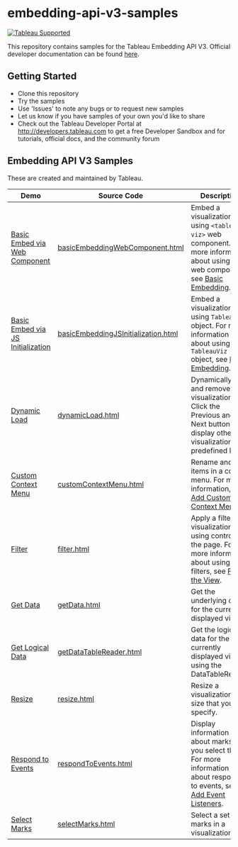 # embedding-api-v3-samples
[![Tableau Supported](https://img.shields.io/badge/Support%20Level-Tableau%20Supported-53bd92.svg)](https://www.tableau.com/support-levels-it-and-developer-tools)

This repository contains samples for the Tableau Embedding API V3.  Official developer documentation can be found [here](https://help.tableau.com/current/api/embedding_api/en-us/index.html).

Getting Started
---------------
* Clone this repository
* Try the samples
* Use 'Issues' to note any bugs or to request new samples
* Let us know if you have samples of your own you'd like to share
* Check out the Tableau Developer Portal at http://developers.tableau.com to get a free Developer Sandbox and for tutorials, official docs, and the community forum

Embedding API V3 Samples
---------------
These are created and maintained by Tableau.

Demo | Source Code | Description
-------- |  -------- |  --------
[Basic Embed via Web Component](/basicEmbeddingWebComponent.html) | [basicEmbeddingWebComponent.html](basicEmbeddingWebComponent.html) | Embed a visualization using `<tableau-viz>` web component. For more information about using the web component, see [Basic Embedding](https://help.tableau.com/current/api/embedding_api/en-us/docs/embedding_api_basic.html#use-the-tableau-viz-web-component-for-basic-embedding).
[Basic Embed via JS Initialization](/basicEmbeddingJSInitialization.html) | [basicEmbeddingJSInitialization.html](basicEmbeddingJSInitialization.html) | Embed a visualization using `TableauViz` object. For more information about using the `TableauViz` object, see [Basic Embedding](https://help.tableau.com/current/api/embedding_api/en-us/docs/embedding_api_basic.html#use-javascript-to-initialize-the-api-and-embed-the-view).
[Dynamic Load](/dynamicLoad.html) | [dynamicLoad.html](dynamicLoad.html) | Dynamically load and remove visualizations. Click the Previous and Next buttons to display other visualizations in a predefined list. 
[Custom Context Menu](/customContextMenu.html) | [customContextMenu.html](customContextMenu.html) | Rename and add items in a context menu. For more information, see [Add Custom Context Menus](https://help.tableau.com/current/api/embedding_api/en-us/docs/embedding_api_context_menu.html).
[Filter](/filter.html) | [filter.html](filter.html) | Apply a filter to a visualization using controls on the page. For more information about using filters, see [Filter the View](https://help.tableau.com/current/api/embedding_api/en-us/docs/embedding_api_filter.html).
[Get Data](/getData.html) | [getData.html](getData.html) |  Get the underlying data for the currently displayed viz.
[Get Logical Data](/getDataTableReader.html) | [getDataTableReader.html](getDataTableReader.html) |  Get the logical data for the currently displayed viz using the DataTableReader.
[Resize](/resize.html) | [resize.html](resize.html) | Resize a visualization to a size that you specify. 
[Respond to Events](/respondToEvents.html) | [respondToEvents.html](respondToEvents.html) | Display information about marks as you select them. For more information about responding to events, see [Add Event Listeners](https://help.tableau.com/current/api/embedding_api/en-us/docs/embedding_api_event.html).
[Select Marks](/selectMarks.html) | [selectMarks.html](selectMarks.html) | Select a set of marks in a visualization. 

